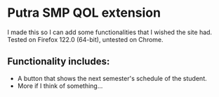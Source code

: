 # Putra SMP QOL extension
I made this so I can add some functionalities that I wished the site had. Tested on Firefox 122.0 (64-bit), untested on Chrome.

## Functionality includes:
- A button that shows the next semester's schedule of the student.
- More if I think of something...